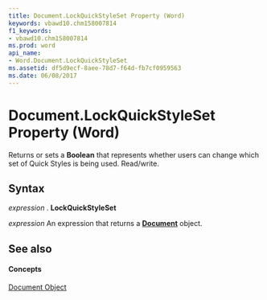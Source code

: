 ```yaml
---
title: Document.LockQuickStyleSet Property (Word)
keywords: vbawd10.chm158007814
f1_keywords:
- vbawd10.chm158007814
ms.prod: word
api_name:
- Word.Document.LockQuickStyleSet
ms.assetid: df5d9ecf-8aee-78d7-f64d-fb7cf0959563
ms.date: 06/08/2017
---
```



# Document.LockQuickStyleSet Property (Word)

Returns or sets a  **Boolean** that represents whether users can change which set of Quick Styles is being used. Read/write.


## Syntax

 _expression_ . **LockQuickStyleSet**

 _expression_ An expression that returns a **[Document](document-object-word.md)** object.


## See also


#### Concepts


[Document Object](document-object-word.md)

